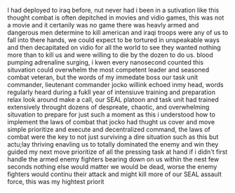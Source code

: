  I had deployed to iraq before, nut never had i been in  a sutivation like this thought combat is often depitched in movies and vidio games, this was not a movie and it certanily was no game there was heavly armed and dangerous men determine to kill american and iraqi troops were any of us to fall into there hands, we could expect to be tortured in unspeakable ways and then decapitated on vidio for all the world to see they wanted nothing more than to kill us and were willing to die by the dozen to do us. blood pumping adrenaline surging, i kwen every nanosecond counted this situvation could overwhelm the most competent leader and seasoned combat veteran, but the words of my immedate boss our task unit commander, lieutenant commander jocko willink echoed inmy head, words regularly heard during a fukll year of intensiuve training and preparation relax look around make a call, our SEAL platoon and task unit had trained extensively throught dozens of despreate, chaotic, and overwhelming situvation to prepare for just such a moment as this i understood how to implement the laws of combat that jocko had thught us cover and move simple prioritize and execute and decentralized command, the laws of combat were the key to not just surviving a dire situation such as this but actu;lay thriving enavling us to totally dominated the enemy and win they guided my next move prioritize of all the pressing task at hand if i didn't first handle the armed enemy fighters bearing down on us within the nest few seconds nothing else would matter we would be dead, worse the enemy fighters would continu their attack and might kill more of our SEAL assault force, this was my hightest priorit 
